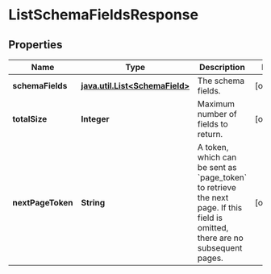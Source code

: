 

# ListSchemaFieldsResponse


## Properties

Name | Type | Description | Notes
------------ | ------------- | ------------- | -------------
**schemaFields** | [**java.util.List&lt;SchemaField&gt;**](SchemaField.md) | The schema fields. |  [optional]
**totalSize** | **Integer** | Maximum number of fields to return. |  [optional]
**nextPageToken** | **String** | A token, which can be sent as &#x60;page_token&#x60; to retrieve the next page.  If this field is omitted, there are no subsequent pages. |  [optional]



